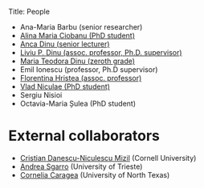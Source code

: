 ﻿Title: People

- Ana-Maria Barbu (senior researcher)
- [Alina Maria Ciobanu (PhD student)](/people/alina.html)
- [Anca Dinu (senior lecturer)](/people/anca.html)
- [Liviu P. Dinu (assoc. professor, Ph.D. supervisor)](/people/liviu.html)
- [Maria Teodora Dinu (zeroth grade)](/people/maria.html)
- Emil Ionescu (professor, Ph.D supervisor)
- [Florentina Hristea (assoc. professor)](http://fmi.unibuc.ro/ro/florentina_hristea/)
- [Vlad Niculae (PhD student)](http://vene.ro/)
- Sergiu Nisioi
- Octavia-Maria Șulea (PhD student)

# External collaborators
- [Cristian Danescu-Niculescu Mizil](http://www.mpi-sws.org/~cristian/) (Cornell University)
- [Andrea Sgarro](http://www.dmi.units.it/~sgarro/) (University of Trieste)
- [Cornelia Caragea](http://www.cse.unt.edu/~ccaragea/research.html) (University of North Texas)
